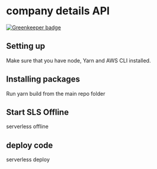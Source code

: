 # company details API

[![Greenkeeper badge](https://badges.greenkeeper.io/nicholasgriffintn/Serverless-CompanyDetailsAPI.svg)](https://greenkeeper.io/)

## Setting up

Make sure that you have node, Yarn and AWS CLI installed.

## Installing packages

Run yarn build from the main repo folder

## Start SLS Offline

serverless offline

## deploy code

serverless deploy